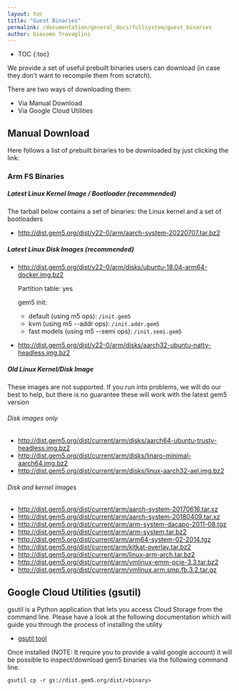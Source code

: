 ```yaml
---
layout: toc
title: "Guest Binaries"
permalink: /documentation/general_docs/fullsystem/guest_binaries
author: Giacomo Travaglini
---
```

* TOC
{:toc}

We provide a set of useful prebuilt binaries users can download (in case they don't want to
recompile them from scratch).

There are two ways of downloading them:

* Via Manual Download
* Via Google Cloud Utilities

## Manual Download

Here follows a list of prebuilt binaries to be downloaded by just clicking the link:

### Arm FS Binaries

##### Latest Linux Kernel Image / Bootloader (**recommended**)

The tarball below contains a set of binaries: the Linux kernel and a set of bootloaders

* <http://dist.gem5.org/dist/v22-0/arm/aarch-system-20220707.tar.bz2>

##### Latest Linux Disk Images (**recommended**)

* <http://dist.gem5.org/dist/v22-0/arm/disks/ubuntu-18.04-arm64-docker.img.bz2>

  Partition table: yes

  gem5 init:
  * default (using m5 ops): `/init.gem5`
  * kvm (using m5 --addr ops): `/init.addr.gem5`
  * fast models (using m5 --semi ops): `/init.semi.gem5`

* <http://dist.gem5.org/dist/v22-0/arm/disks/aarch32-ubuntu-natty-headless.img.bz2>

##### Old Linux Kernel/Disk Image

These images are not supported. If you run into problems, we will do our best to help, but there is no guarantee these will work with the latest gem5 version

###### Disk images only

* <http://dist.gem5.org/dist/current/arm/disks/aarch64-ubuntu-trusty-headless.img.bz2>
* <http://dist.gem5.org/dist/current/arm/disks/linaro-minimal-aarch64.img.bz2>
* <http://dist.gem5.org/dist/current/arm/disks/linux-aarch32-ael.img.bz2>

###### Disk and kernel images

* <http://dist.gem5.org/dist/current/arm/aarch-system-20170616.tar.xz>
* <http://dist.gem5.org/dist/current/arm/aarch-system-20180409.tar.xz>
* <http://dist.gem5.org/dist/current/arm/arm-system-dacapo-2011-08.tgz>
* <http://dist.gem5.org/dist/current/arm/arm-system.tar.bz2>
* <http://dist.gem5.org/dist/current/arm/arm64-system-02-2014.tgz>
* <http://dist.gem5.org/dist/current/arm/kitkat-overlay.tar.bz2>
* <http://dist.gem5.org/dist/current/arm/linux-arm-arch.tar.bz2>
* <http://dist.gem5.org/dist/current/arm/vmlinux-emm-pcie-3.3.tar.bz2>
* <http://dist.gem5.org/dist/current/arm/vmlinux.arm.smp.fb.3.2.tar.gz>

## Google Cloud Utilities (gsutil)

gsutil is a Python application that lets you access Cloud Storage from the command line.
Please have a look at the following documentation which will guide you through the process
of installing the utility

* [gsutil tool](https://cloud.google.com/storage/docs/gsutil)

Once installed (NOTE: It require you to provide a valid google account) it will be possible to inspect/download gem5 binaries via the following command line.

```
gsutil cp -r gs://dist.gem5.org/dist/<binary>
```

